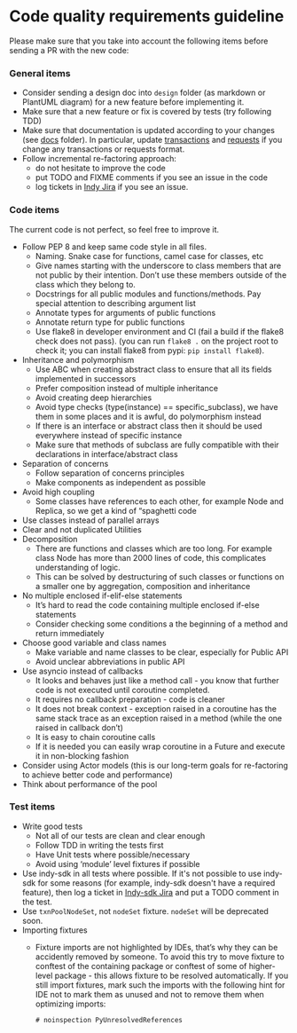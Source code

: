 # Code quality requirements guideline

Please make sure that you take into account the following items before sending a PR with the new code:

### General items
- Consider sending a design doc into `design` folder (as markdown or PlantUML diagram) for a new feature  before implementing it.
- Make sure that a new feature or fix is covered by tests (try following TDD)
- Make sure that documentation is updated according to your changes (see [docs](docs) folder).
In particular, update [transactions](transactions.md) and [requests](requests.md) if you change any transactions or requests format.
- Follow incremental re-factoring approach: 
    - do not hesitate to improve the code
    - put TODO and FIXME comments if you see an issue in the code
    - log tickets in [Indy Jira](https://jira.hyperledger.org/secure/RapidBoard.jspa?rapidView=133&projectKey=INDY&view=planning.nodetail) if you see an issue.

### Code items
The current code is not perfect, so feel free to improve it. 
- Follow PEP 8 and keep same code style in all files.
    - Naming. Snake case for functions, camel case for classes, etc
    - Give names starting with the underscore to class members that are not public by their intention. Don’t use these members outside of the class which they belong to.
    - Docstrings for all public modules and functions/methods. Pay special attention to describing argument list
    - Annotate types for arguments of public functions 
    - Annotate return type for public functions 
    - Use flake8 in developer environment and CI (fail a build if the flake8 check does not pass).
    (you can run `flake8 .` on the project root to check it; you can install flake8 from pypi: `pip install flake8`).
- Inheritance and polymorphism
    - Use ABC when creating abstract class to ensure that all its fields implemented in successors
    - Prefer composition instead of multiple inheritance
    - Avoid creating deep hierarchies
    - Avoid type checks (type(instance) == specific_subclass), we have them in some places and it is awful, do polymorphism instead
    - If there is an interface or abstract class then it should be used everywhere instead of specific instance
    - Make sure that methods of subclass are fully compatible with their declarations in interface/abstract class
- Separation of concerns
    - Follow separation of concerns principles
    - Make components as independent as possible
- Avoid high coupling
    - Some classes have references to each other, for example Node and Replica, so we get a kind of “spaghetti code
- Use classes instead of parallel arrays
- Clear and not duplicated Utilities
- Decomposition
    - There are  functions and classes which are too long. For example class Node has more than 2000 lines of code, this complicates understanding of  logic.
    - This can be solved by destructuring of such classes or functions on a smaller one by aggregation, composition and inheritance
- No multiple enclosed if-elif-else statements
    - It’s hard to read the code containing multiple enclosed if-else statements
    - Consider checking some conditions a the beginning of a method and return immediately
- Choose good variable and class names
    - Make variable and name classes to be clear, especially for Public API
    - Avoid unclear abbreviations in public API
- Use asyncio instead of callbacks
    - It  looks and behaves just like a method call - you know that further code is not executed until coroutine completed.
    - It requires no callback preparation - code is cleaner
    - It does not break context - exception raised in a coroutine has the same stack trace as an exception raised in a method (while the one raised in callback don’t)
    - It is easy to chain coroutine calls
    - If it is needed you can easily wrap coroutine in a Future and execute it in non-blocking fashion
- Consider using Actor models (this is our long-term goals for re-factoring to achieve better code and performance)     
- Think about performance of the pool


### Test items
- Write good tests
    - Not all of our tests are clean and clear enough
    - Follow TDD in writing the tests first
    - Have Unit tests where possible/necessary
    - Avoid using ‘module’ level fixtures if possible
- Use indy-sdk in all tests where possible. 
If it's not possible to use indy-sdk for some reasons 
(for example, indy-sdk doesn't have a required feature), then log a ticket in [Indy-sdk Jira](https://jira.hyperledger.org/secure/RapidBoard.jspa?rapidView=149&projectKey=IS&view=planning.nodetail)
 and put a TODO comment in the test.
- Use `txnPoolNodeSet`, not `nodeSet` fixture. `nodeSet` will be deprecated soon.
- Importing fixtures
    - Fixture imports are not highlighted by IDEs, that’s why they can be accidently removed by someone. To avoid this try to move fixture to conftest of the containing package or conftest of some of higher-level package - this allows fixture to be resolved automatically.
    If you still import fixtures, mark such the imports with the following hint for IDE not to mark them as unused and not to remove them when optimizing imports:
    
        `# noinspection PyUnresolvedReferences`
 

 